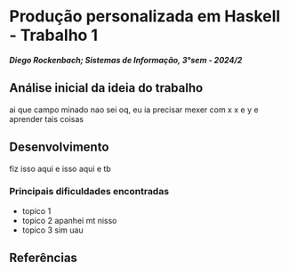 # Produção personalizada em Haskell - Trabalho 1
***Diego Rockenbach; Sistemas de Informação, 3°sem - 2024/2***

## Análise inicial da ideia do trabalho
ai que campo minado nao sei oq, eu ia precisar mexer com x x e y e aprender tais coisas

## Desenvolvimento
fiz isso aqui e isso aqui e tb
### Principais dificuldades encontradas
- topico 1
- topico 2 apanhei mt nisso
- topico 3 sim uau

## Referências
